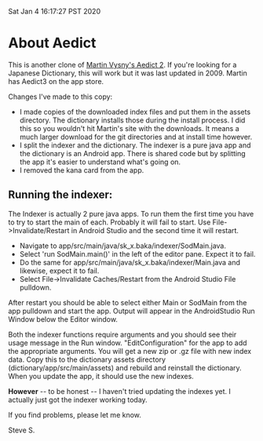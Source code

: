 

Sat Jan  4 16:17:27 PST 2020

# About Aedict

This is another clone of
[Martin Vysny's Aedict 2](https://github.com/mvysny/aedict).
If you're looking for a Japanese Dictionary, this will work
but it was last updated in 2009.  Martin has Aedict3 on the 
app store.

Changes I've made to this copy:
* I made copies of the downloaded index files and put them
in the assets directory.  The dictionary installs those
during the install process.  I did this so you wouldn't
hit Martin's site with the downloads.  It means a much
larger download for the git directories and at install time
however.
* I split the indexer and the dictionary.  The indexer
is a pure java app and the dictionary is an Android app.
There is shared code but by splitting the app it's easier
to understand what's going on.
* I removed the kana card from the app.

## Running the indexer:
The Indexer is actually 2 pure java apps.  To run them
the first time you have to try to start the main of each.
Probably it will fail to start.  Use File->Invalidate/Restart
in Android Studio and the second time it will restart.
* Navigate to app/src/main/java/sk_x.baka/indexer/SodMain.java.
* Select 'run SodMain.main()' in the left of the editor pane.
Expect it to fail.
* Do the same for app/src/main/java/sk_x.baka/indexer/Main.java
and likewise, expect it to fail.
* Select File->Invalidate Caches/Restart from the Android Studio 
File pulldown.

After restart you should be able to select either Main or SodMain from
the app pulldown and start the app.  Output will appear in the
AndroidStudio Run Window below the Editor window.

Both the indexer functions require arguments and you should see their
usage message in the Run window.  "EditConfiguration" for the app
to add the appropriate arguments.  You will get a new zip or .gz file
with new index data.  Copy this to the dictionary assets directory
(dictionary/app/src/main/assets) and rebuild and reinstall the
dictionary.  When you update the app, it should use the new indexes.

**However** -- to be honest -- I haven't tried updating the indexes yet.
I actually just got the indexer working today.

If you find problems, please let me know.

Steve S.
